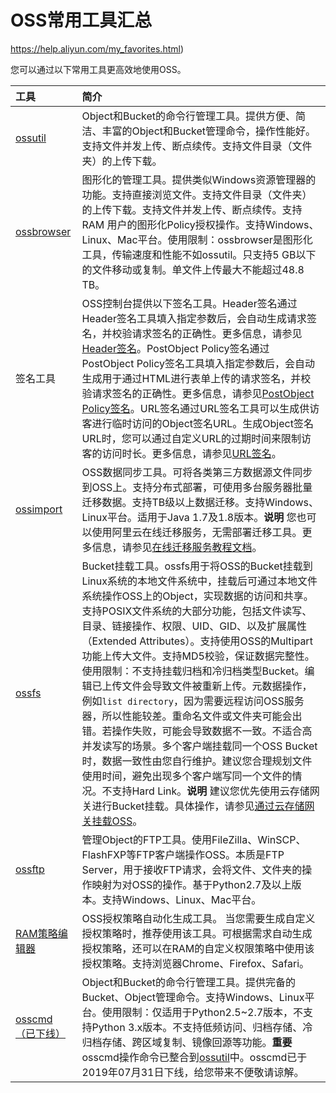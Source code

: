 # OSS常用工具汇总

https://help.aliyun.com/my_favorites.html)

您可以通过以下常用工具更高效地使用OSS。

| 工具                                                         | 简介                                                         |
| :----------------------------------------------------------- | :----------------------------------------------------------- |
| [ossutil](https://help.aliyun.com/document_detail/50452.htm#concept-cnr-3d4-vdb) | Object和Bucket的命令行管理工具。提供方便、简洁、丰富的Object和Bucket管理命令，操作性能好。支持文件并发上传、断点续传。支持文件目录（文件夹）的上传下载。 |
| [ossbrowser](https://help.aliyun.com/document_detail/61872.htm#concept-xmg-h33-wdb) | 图形化的管理工具。提供类似Windows资源管理器的功能。支持直接浏览文件。支持文件目录（文件夹）的上传下载。支持文件并发上传、断点续传。支持RAM 用户的图形化Policy授权操作。支持Windows、Linux、Mac平台。使用限制：ossbrowser是图形化工具，传输速度和性能不如ossutil。只支持5 GB以下的文件移动或复制。单文件上传最大不能超过48.8 TB。 |
| 签名工具                                                     | OSS控制台提供以下签名工具。Header签名通过Header签名工具填入指定参数后，会自动生成请求签名，并校验请求签名的正确性。更多信息，请参见[Header签名](https://help.aliyun.com/document_detail/476494.htm#concept-2286713)。PostObject Policy签名通过PostObject Policy签名工具填入指定参数后，会自动生成用于通过HTML进行表单上传的请求签名，并校验请求签名的正确性。更多信息，请参见[PostObject Policy签名](https://help.aliyun.com/document_detail/476495.htm#concept-2286714)。URL签名通过URL签名工具可以生成供访客进行临时访问的Object签名URL。生成Object签名URL时，您可以通过自定义URL的过期时间来限制访客的访问时长。更多信息，请参见[URL签名](https://help.aliyun.com/document_detail/476496.htm#concept-2286716)。 |
| [ossimport](https://help.aliyun.com/document_detail/56990.htm#concept-rc2-t1h-wdb) | OSS数据同步工具。可将各类第三方数据源文件同步到OSS上。支持分布式部署，可使用多台服务器批量迁移数据。支持TB级以上数据迁移。支持Windows、Linux平台。适用于Java 1.7及1.8版本。**说明** 您也可以使用阿里云在线迁移服务，无需部署迁移工具。更多信息，请参见[在线迁移服务教程文档](https://help.aliyun.com/product/94157.html)。 |
| [ossfs](https://help.aliyun.com/document_detail/32196.htm#concept-kkp-lmb-wdb) | Bucket挂载工具。ossfs用于将OSS的Bucket挂载到Linux系统的本地文件系统中，挂载后可通过本地文件系统操作OSS上的Object，实现数据的访问和共享。支持POSIX文件系统的大部分功能，包括文件读写、目录、链接操作、权限、UID、GID、以及扩展属性（Extended Attributes）。支持使用OSS的Multipart功能上传大文件。支持MD5校验，保证数据完整性。使用限制：不支持挂载归档和冷归档类型Bucket。编辑已上传文件会导致文件被重新上传。元数据操作，例如`list directory`，因为需要远程访问OSS服务器，所以性能较差。重命名文件或文件夹可能会出错。若操作失败，可能会导致数据不一致。不适合高并发读写的场景。多个客户端挂载同一个OSS Bucket时，数据一致性由您自行维护。建议您合理规划文件使用时间，避免出现多个客户端写同一个文件的情况。不支持Hard Link。**说明** 建议您优先使用云存储网关进行Bucket挂载。具体操作，请参见[通过云存储网关挂载OSS](https://help.aliyun.com/document_detail/134092.htm#task-1942033)。 |
| [ossftp](https://help.aliyun.com/document_detail/32190.htm#concept-d4b-g2t-vdb) | 管理Object的FTP工具。使用FileZilla、WinSCP、FlashFXP等FTP客户端操作OSS。本质是FTP Server，用于接收FTP请求，会将文件、文件夹的操作映射为对OSS的操作。基于Python2.7及以上版本。支持Windows、Linux、Mac平台。 |
| [RAM策略编辑器](https://help.aliyun.com/document_detail/32203.htm#concept-mx2-yb4-vdb) | OSS授权策略自动化生成工具。 当您需要生成自定义授权策略时，推荐使用该工具。可根据需求自动生成授权策略，还可以在RAM的自定义权限策略中使用该授权策略。支持浏览器Chrome、Firefox、Safari。 |
| [osscmd（已下线）](https://help.aliyun.com/document_detail/32184.htm#concept-jv4-ssb-wdb) | Object和Bucket的命令行管理工具。提供完备的Bucket、Object管理命令。支持Windows、Linux平台。使用限制：仅适用于Python2.5~2.7版本，不支持Python 3.x版本。不支持低频访问、归档存储、冷归档存储、跨区域复制、镜像回源等功能。**重要** osscmd操作命令已整合到[ossutil](https://help.aliyun.com/document_detail/50452.htm#concept-cnr-3d4-vdb)中。osscmd已于2019年07月31日下线，给您带来不便敬请谅解。 |